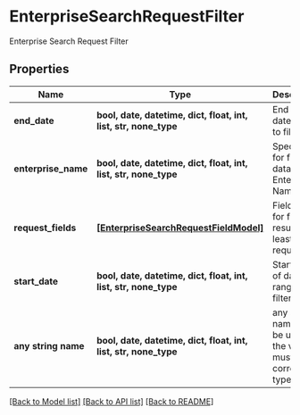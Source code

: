 # EnterpriseSearchRequestFilter

Enterprise Search Request Filter

## Properties
Name | Type | Description | Notes
------------ | ------------- | ------------- | -------------
**end_date** | **bool, date, datetime, dict, float, int, list, str, none_type** | End Date of date range to filter | [optional] 
**enterprise_name** | **bool, date, datetime, dict, float, int, list, str, none_type** | Specify this for filtering data by the Enterprise Name | [optional] 
**request_fields** | [**[EnterpriseSearchRequestFieldModel]**](EnterpriseSearchRequestFieldModel.md) | Fields used for filtering results. At least one is required | [optional] 
**start_date** | **bool, date, datetime, dict, float, int, list, str, none_type** | Start Date of date range to filter | [optional] 
**any string name** | **bool, date, datetime, dict, float, int, list, str, none_type** | any string name can be used but the value must be the correct type | [optional]

[[Back to Model list]](../README.md#documentation-for-models) [[Back to API list]](../README.md#documentation-for-api-endpoints) [[Back to README]](../README.md)


